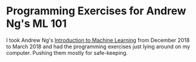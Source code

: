 # Programming Exercises for Andrew Ng's ML 101

I took Andrew Ng's [Introduction to Machine Learning](https://www.coursera.org/learn/machine-learning) from December 2018 to March 2018 and had the programming exercises just lying around on my computer. Pushing them mostly for safe-keeping.

